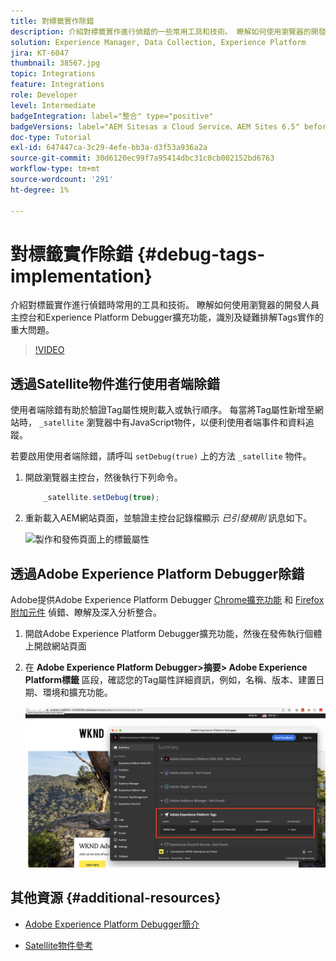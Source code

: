 ```yaml
---
title: 對標籤實作除錯
description: 介紹對標籤實作進行偵錯的一些常用工具和技術。 瞭解如何使用瀏覽器的開發人員主控台和Experience Platform Debugger擴充功能，識別及疑難排解Tags實作的重大問題。
solution: Experience Manager, Data Collection, Experience Platform
jira: KT-6047
thumbnail: 38567.jpg
topic: Integrations
feature: Integrations
role: Developer
level: Intermediate
badgeIntegration: label="整合" type="positive"
badgeVersions: label="AEM Sitesas a Cloud Service、AEM Sites 6.5" before-title="false"
doc-type: Tutorial
exl-id: 647447ca-3c29-4efe-bb3a-d3f53a936a2a
source-git-commit: 30d6120ec99f7a95414dbc31c0cb002152bd6763
workflow-type: tm+mt
source-wordcount: '291'
ht-degree: 1%

---
```


# 對標籤實作除錯 {#debug-tags-implementation}

介紹對標籤實作進行偵錯時常用的工具和技術。 瞭解如何使用瀏覽器的開發人員主控台和Experience Platform Debugger擴充功能，識別及疑難排解Tags實作的重大問題。

>[!VIDEO](https://video.tv.adobe.com/v/38567?quality=12&learn=on)

## 透過Satellite物件進行使用者端除錯

使用者端除錯有助於驗證Tag屬性規則載入或執行順序。 每當將Tag屬性新增至網站時， `_satellite` 瀏覽器中有JavaScript物件，以便利使用者端事件和資料追蹤。

若要啟用使用者端除錯，請呼叫 `setDebug(true)` 上的方法 `_satellite` 物件。

1. 開啟瀏覽器主控台，然後執行下列命令。

   ```javascript
       _satellite.setDebug(true);
   ```

1. 重新載入AEM網站頁面，並驗證主控台記錄檔顯示 _已引發規則_ 訊息如下。

   ![製作和發佈頁面上的標籤屬性](assets/satellite-object-debugging.png)

## 透過Adobe Experience Platform Debugger除錯

Adobe提供Adobe Experience Platform Debugger [Chrome擴充功能](https://chrome.google.com/webstore/detail/adobe-experience-platform/bfnnokhpnncpkdmbokanobigaccjkpob) 和 [Firefox附加元件](https://addons.mozilla.org/en-US/firefox/addon/adobe-experience-platform-dbg/) 偵錯、瞭解及深入分析整合。

1. 開啟Adobe Experience Platform Debugger擴充功能，然後在發佈執行個體上開啟網站頁面

1. 在 **Adobe Experience Platform Debugger>摘要> Adobe Experience Platform標籤** 區段，確認您的Tag屬性詳細資訊，例如，名稱、版本、建置日期、環境和擴充功能。

   ![Adobe Experience Platform Debugger和標籤屬性詳細資訊](assets/tag-property-details.png)

## 其他資源 {#additional-resources}

+ [Adobe Experience Platform Debugger簡介](https://experienceleague.adobe.com/docs/platform-learn/data-collection/debugger/overview.html)

+ [Satellite物件參考](https://experienceleague.adobe.com/docs/experience-platform/tags/client-side/satellite-object.html)
